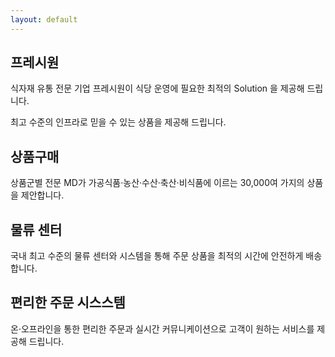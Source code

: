 ```yaml
---
layout: default
---
```


## 프레시원

식자재 유통 전문 기업 프레시원이 식당 운영에 필요한 최적의 Solution 을 제공해 드립니다.

최고 수준의 인프라로 믿을 수 있는 상품을 제공해 드립니다.

## 상품구매

상품군별 전문 MD가 가공식품·농산·수산·축산·비식품에 이르는 30,000여 가지의 상품을 제안합니다.

## 물류 센터

국내 최고 수준의 물류 센터와 시스템을 통해 주문 상품을 최적의 시간에 안전하게 배송합니다.

## 편리한 주문 시스스템

온·오프라인을 통한 편리한 주문과 실시간 커뮤니케이션으로 고객이 원하는 서비스를 제공해 드립니다.